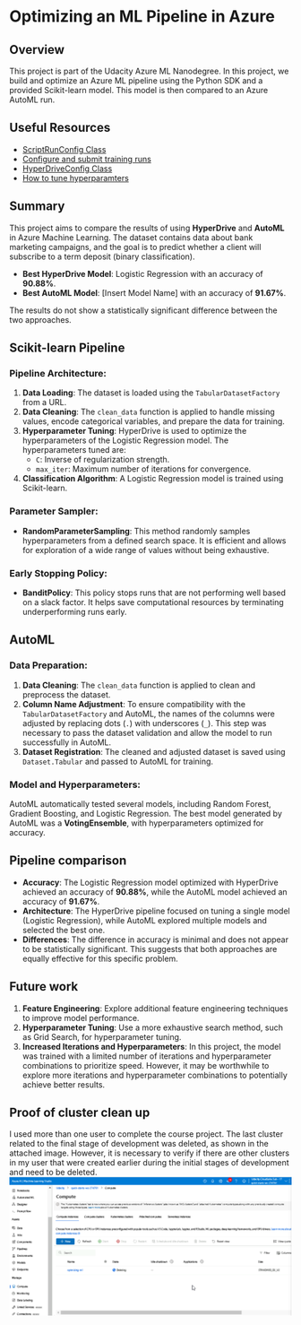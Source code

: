 # Optimizing an ML Pipeline in Azure

## Overview
This project is part of the Udacity Azure ML Nanodegree.
In this project, we build and optimize an Azure ML pipeline using the Python SDK and a provided Scikit-learn model.
This model is then compared to an Azure AutoML run.

## Useful Resources
- [ScriptRunConfig Class](https://docs.microsoft.com/en-us/python/api/azureml-core/azureml.core.scriptrunconfig?view=azure-ml-py)
- [Configure and submit training runs](https://docs.microsoft.com/en-us/azure/machine-learning/how-to-set-up-training-targets)
- [HyperDriveConfig Class](https://docs.microsoft.com/en-us/python/api/azureml-train-core/azureml.train.hyperdrive.hyperdriveconfig?view=azure-ml-py)
- [How to tune hyperparamters](https://docs.microsoft.com/en-us/azure/machine-learning/how-to-tune-hyperparameters)


## Summary
This project aims to compare the results of using **HyperDrive** and **AutoML** in Azure Machine Learning. The dataset contains data about bank marketing campaigns, and the goal is to predict whether a client will subscribe to a term deposit (binary classification).

- **Best HyperDrive Model**: Logistic Regression with an accuracy of **90.88%**.
- **Best AutoML Model**: [Insert Model Name] with an accuracy of **91.67%**.

The results do not show a statistically significant difference between the two approaches.

## Scikit-learn Pipeline
### Pipeline Architecture:
1. **Data Loading**: The dataset is loaded using the `TabularDatasetFactory` from a URL.
2. **Data Cleaning**: The `clean_data` function is applied to handle missing values, encode categorical variables, and prepare the data for training.
3. **Hyperparameter Tuning**: HyperDrive is used to optimize the hyperparameters of the Logistic Regression model. The hyperparameters tuned are:
   - `C`: Inverse of regularization strength.
   - `max_iter`: Maximum number of iterations for convergence.
4. **Classification Algorithm**: A Logistic Regression model is trained using Scikit-learn.

### Parameter Sampler:
- **RandomParameterSampling**: This method randomly samples hyperparameters from a defined search space. It is efficient and allows for exploration of a wide range of values without being exhaustive.

### Early Stopping Policy:
- **BanditPolicy**: This policy stops runs that are not performing well based on a slack factor. It helps save computational resources by terminating underperforming runs early.

## AutoML
### Data Preparation:
1. **Data Cleaning**: The `clean_data` function is applied to clean and preprocess the dataset.
2. **Column Name Adjustment**: To ensure compatibility with the `TabularDatasetFactory` and AutoML, the names of the columns were adjusted by replacing dots (`.`) with underscores (`_`). This step was necessary to pass the dataset validation and allow the model to run successfully in AutoML.
3. **Dataset Registration**: The cleaned and adjusted dataset is saved using `Dataset.Tabular` and passed to AutoML for training.
### Model and Hyperparameters:
AutoML automatically tested several models, including Random Forest, Gradient Boosting, and Logistic Regression. The best model generated by AutoML was a **VotingEnsemble**, with hyperparameters optimized for accuracy.

## Pipeline comparison
- **Accuracy**: The Logistic Regression model optimized with HyperDrive achieved an accuracy of **90.88%**, while the AutoML model achieved an accuracy of **91.67%**.
- **Architecture**: The HyperDrive pipeline focused on tuning a single model (Logistic Regression), while AutoML explored multiple models and selected the best one.
- **Differences**: The difference in accuracy is minimal and does not appear to be statistically significant. This suggests that both approaches are equally effective for this specific problem.

## Future work
1. **Feature Engineering**: Explore additional feature engineering techniques to improve model performance.
2. **Hyperparameter Tuning**: Use a more exhaustive search method, such as Grid Search, for hyperparameter tuning.
4. **Increased Iterations and Hyperparameters**: In this project, the model was trained with a limited number of iterations and hyperparameter combinations to prioritize speed. However, it may be worthwhile to explore more iterations and hyperparameter combinations to potentially achieve better results.

## Proof of cluster clean up
I used more than one user to complete the course project. The last cluster related to the final stage of development was deleted, as shown in the attached image. However, it is necessary to verify if there are other clusters in my user that were created earlier during the initial stages of development and need to be deleted.
![Cluster Deletion](images/deleting_cluster.png)
